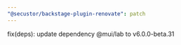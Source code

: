 ```yaml
---
"@secustor/backstage-plugin-renovate": patch
---
```


fix(deps): update dependency @mui/lab to v6.0.0-beta.31
